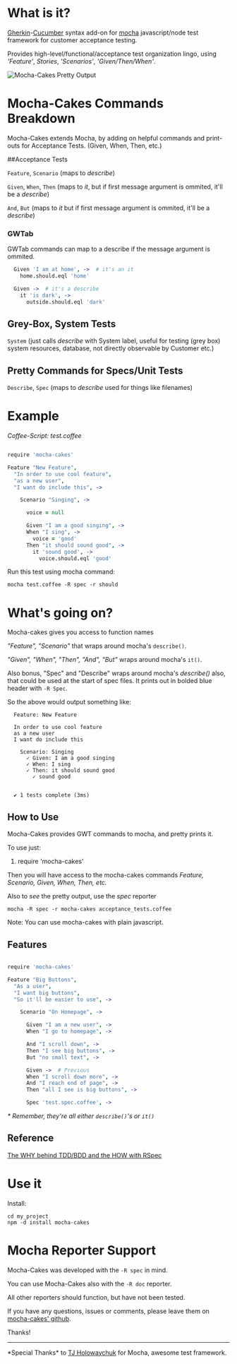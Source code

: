 # What is it?        

[Gherkin](https://github.com/cucumber/cucumber/wiki/Gherkin)-[Cucumber](http://cukes.info/) syntax add-on for [mocha](https://github.com/visionmedia/mocha) javascript/node test framework for customer acceptance testing.

Provides high-level/functional/acceptance test organization lingo, using _'Feature'_, _Stories_, _'Scenarios'_, _'Given/Then/When'_.

![Mocha-Cakes Pretty Output](http://i.imgur.com/cKUO8.png)

# Mocha-Cakes Commands Breakdown
  
  Mocha-Cakes extends Mocha, by adding on helpful commands and print-outs for Acceptance Tests. (Given, When, Then, etc.)

##Acceptance Tests

`Feature`, `Scenario`  (maps to _describe_)

`Given`, `When`, `Then` (maps to _it_, but if first message argument is ommited, it'll be a _describe_)

`And`, `But` (maps to _it_ but if first message argument is ommited, it'll be a _describe_)

### GWTab
  GWTab commands can map to a describe if the message argument is ommited.

  ```coffeescript
    Given 'I am at home', ->  # it's an it
      home.should.eql 'home'

    Given ->  # it's a describe
      it 'is dark', ->
        outside.should.eql 'dark'
  ```

## Grey-Box, System Tests

`System` (just calls _describe_ with System label, useful for testing (grey box) system resources, database, not directly observable by Customer etc.)

## Pretty Commands for Specs/Unit Tests

`Describe`, `Spec` (maps to _describe_ used for things like filenames)

# Example

_Coffee-Script: test.coffee_ 

```coffeescript

require 'mocha-cakes'

Feature "New Feature",
  "In order to use cool feature",
  "as a new user",
  "I want do include this", ->

    Scenario "Singing", ->

      voice = null

      Given "I am a good singing", ->
      When "I sing", ->
        voice = 'good'
      Then "it should sound good", ->
        it 'sound good', ->
          voice.should.eql 'good'

```
 
Run this test using mocha command:

`mocha test.coffee -R spec -r should`

# What's going on?

Mocha-cakes gives you access to function names 

_"Feature", "Scenario"_ that wraps around mocha's `describe()`. 

_"Given", "When", "Then", "And", "But"_ wraps around mocha's `it()`.

Also bonus, "Spec" and "Describe" wraps around mocha's _describe()_ also, that could be used at the start of spec files. It prints out in bolded blue header with `-R Spec`.

So the above would output something like:

```cucumber
  Feature: New Feature 

  In order to use cool feature
  as a new user
  I want do include this
    
    Scenario: Singing
      ✓ Given: I am a good singing
      ✓ When: I sing
      ✓ Then: it should sound good
        ✓ sound good  


  ✔ 1 tests complete (3ms)

```

## How to Use

Mocha-Cakes provides GWT commands to mocha, and pretty prints it.

To use just:

1. require 'mocha-cakes'

Then you will have access to the mocha-cakes commands _Feature, Scenario, Given, When, Then, etc._

Also to _see_ the pretty output, use the _spec_ reporter

`mocha -R spec -r mocha-cakes acceptance_tests.coffee`

Note: You can use mocha-cakes with plain javascript.

## Features

```coffeescript

require 'mocha-cakes'

Feature "Big Buttons",
  "As a user",
  "I want big buttons",
  "So it'll be easier to use", ->

    Scenario "On Homepage", ->

      Given "I am a new user", ->
      When "I go to homepage", ->

      And "I scroll down", ->
      Then "I see big buttons", ->
      But "no small text", ->

      Given ->  # Previous
      When "I scroll down more", ->
      And "I reach end of page", ->
      Then "all I see is big buttons", ->

      Spec 'test.spec.coffee', ->

```

_\* Remember, they're all either `describe()`'s or `it()`_

## Reference

[The WHY behind TDD/BDD and the HOW with RSpec](http://www.slideshare.net/bmabey/the-why-behind-tddbdd-and-the-how-with-rspec)


# Use it

Install:

    cd my_project
    npm -d install mocha-cakes

# Mocha Reporter Support

Mocha-Cakes was developed with the `-R spec` in mind.

You can use Mocha-Cakes also with the `-R doc` reporter.

All other reporters should function, but have not been tested.


If you have any questions, issues or comments, please leave them on [mocha-cakes' github](https://github.com/quangv/mocha-cakes/issues).

Thanks!

---

\*Special Thanks\* to [TJ Holowaychuk](https://github.com/visionmedia) for Mocha, awesome test framework.
